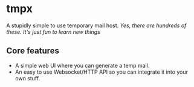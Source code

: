 # tmpx
A stupidly simple to use temporary mail host. _Yes, there are hundreds of these. It's just fun to learn new things_


## Core features
- A simple web UI where you can generate a temp mail.
- An easy to use Websocket/HTTP API so you can integrate it into your own stuff.
